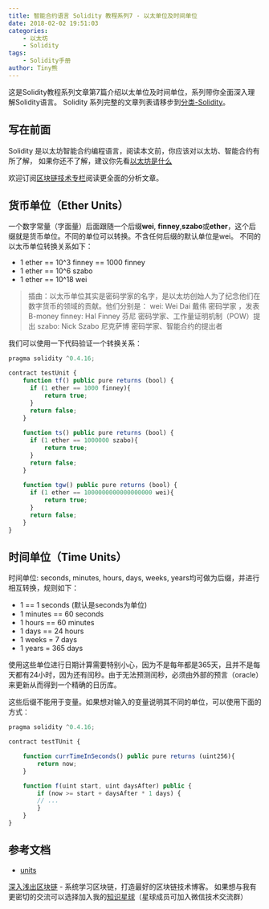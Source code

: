 ```yaml
---
title: 智能合约语言 Solidity 教程系列7 - 以太单位及时间单位
date: 2018-02-02 19:51:03
categories: 
    - 以太坊
    - Solidity
tags:
    - Solidity手册
author: Tiny熊
---
```


这是Solidity教程系列文章第7篇介绍以太单位及时间单位，系列带你全面深入理解Solidity语言。
Solidity 系列完整的文章列表请移步到[分类-Solidity](https://learnblockchain.cn/categories/ethereum/Solidity/)。

<!-- more -->
## 写在前面

Solidity 是以太坊智能合约编程语言，阅读本文前，你应该对以太坊、智能合约有所了解，
如果你还不了解，建议你先看[以太坊是什么](https://learnblockchain.cn/2017/11/20/whatiseth/)

欢迎订阅[区块链技术专栏](https://xiaozhuanlan.com/blockchaincore)阅读更全面的分析文章。

## 货币单位（Ether Units）

一个数字常量（字面量）后面跟随一个后缀**wei**, **finney**,**szabo**或**ether**，这个后缀就是货币单位。不同的单位可以转换。不含任何后缀的默认单位是wei。
不同的以太币单位转换关系如下：
* 1 ether == 10^3 finney == 1000 finney
* 1 ether == 10^6 szabo
* 1 ether == 10^18 wei

> 插曲：以太币单位其实是密码学家的名字，是以太坊创始人为了纪念他们在数字货币的领域的贡献。他们分别是：
> wei:  Wei Dai  戴伟 密码学家 ，发表 B-money
> finney: Hal Finney   芬尼  密码学家、工作量证明机制（POW）提出
> szabo:  Nick Szabo  尼克萨博  密码学家、智能合约的提出者

我们可以使用一下代码验证一个转换关系：
```js
pragma solidity ^0.4.16;

contract testUnit {
    function tf() public pure returns (bool) {
      if (1 ether == 1000 finney){
          return true;
      }
      return false;
    }
    
    function ts() public pure returns (bool) {
      if (1 ether == 1000000 szabo){
          return true;
      }
      return false;
    }
    
    function tgw() public pure returns (bool) {
      if (1 ether == 1000000000000000000 wei){
          return true;
      }
      return false;
    }
}
```



## 时间单位（Time Units）
时间单位: seconds, minutes, hours, days, weeks, years均可做为后缀，并进行相互转换，规则如下：
* 1 == 1 seconds (默认是seconds为单位)
* 1 minutes == 60 seconds
* 1 hours == 60 minutes
* 1 days == 24 hours
* 1 weeks = 7 days
* 1 years = 365 days


使用这些单位进行日期计算需要特别小心，因为不是每年都是365天，且并不是每天都有24小时，因为还有闰秒。由于无法预测闰秒，必须由外部的预言（oracle）来更新从而得到一个精确的日历库。

这些后缀不能用于变量。如果想对输入的变量说明其不同的单位，可以使用下面的方式：
```js
pragma solidity ^0.4.16;

contract testTUnit {

    function currTimeInSeconds() public pure returns (uint256){
        return now;
    }

    function f(uint start, uint daysAfter) public {
        if (now >= start + daysAfter * 1 days) {
        // ...
        }
    }
}

```

## 参考文档
* [units](https://solidity.readthedocs.io/en/develop/units-and-global-variables.html#units-and-globally-available-variables)

[深入浅出区块链](https://learnblockchain.cn/) - 系统学习区块链，打造最好的区块链技术博客。
如果想与我有更密切的交流可以选择加入我的[知识星球](https://t.xiaomiquan.com/RfAu7uj)（星球成员可加入微信技术交流群）
